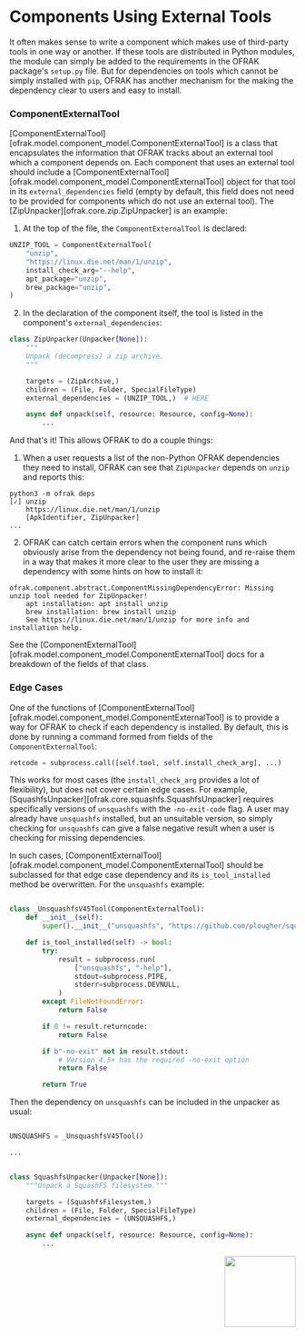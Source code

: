 # Components Using External Tools

It often makes sense to write a component which makes use of third-party tools in one way or 
another. If these tools are distributed in Python modules, the module can simply be added to the 
requirements in the OFRAK package's `setup.py` file. But for dependencies on tools which cannot be
simply installed with `pip`, OFRAK has another mechanism for the making the dependency clear to users
and easy to install.

### ComponentExternalTool

[ComponentExternalTool][ofrak.model.component_model.ComponentExternalTool] is a class that encapsulates the information 
that OFRAK tracks about an external tool which a component depends on. Each component that uses an 
external tool should include a [ComponentExternalTool][ofrak.model.component_model.ComponentExternalTool] object for that tool in its 
`external_dependencies` field (empty by default, this field does not need to be provided for 
components which do not use an external tool). The [ZipUnpacker][ofrak.core.zip.ZipUnpacker] is an example:

1. At the top of the file, the `ComponentExternalTool` is declared:

```python
UNZIP_TOOL = ComponentExternalTool(
    "unzip",
    "https://linux.die.net/man/1/unzip",
    install_check_arg="--help",
    apt_package="unzip",
    brew_package="unzip",
)

```

2. In the declaration of the component itself, the tool is listed in the component's 
`external_dependencies`:

```python
class ZipUnpacker(Unpacker[None]):
    """
    Unpack (decompress) a zip archive.
    """

    targets = (ZipArchive,)
    children = (File, Folder, SpecialFileType)
    external_dependencies = (UNZIP_TOOL,)  # HERE

    async def unpack(self, resource: Resource, config=None):
        ...
```

And that's it! This allows OFRAK to do a couple things:
1. When a user requests a list of the non-Python OFRAK dependencies they need to install, OFRAK can 
see that `ZipUnpacker` depends on `unzip` and reports this:

```
python3 -m ofrak deps
[✓] unzip
	https://linux.die.net/man/1/unzip
	[ApkIdentifier, ZipUnpacker]
...
```

2. OFRAK can catch certain errors when the component runs which obviously arise from the dependency 
not being found, and re-raise them in a way that makes it more clear to the user they are missing a 
dependency with some hints on how to install it:

```
ofrak.component.abstract.ComponentMissingDependencyError: Missing unzip tool needed for ZipUnpacker!
	apt installation: apt install unzip
	brew installation: brew install unzip
	See https://linux.die.net/man/1/unzip for more info and installation help.
```

See the [ComponentExternalTool][ofrak.model.component_model.ComponentExternalTool] docs for a 
breakdown of the fields of that class.

### Edge Cases

One of the functions of [ComponentExternalTool][ofrak.model.component_model.ComponentExternalTool] is to provide a way for 
OFRAK to check if each dependency is installed. By default, this is done by running a command 
formed from fields of the `ComponentExternalTool`:

```python
retcode = subprocess.call([self.tool, self.install_check_arg], ...)
```

This works for most cases (the `install_check_arg` provides a lot of flexibility), but does not 
cover certain edge cases. For example, [SquashfsUnpacker][ofrak.core.squashfs.SquashfsUnpacker] requires 
specifically versions of  `unsquashfs` with the `-no-exit-code` flag. A user may already have 
`unsquashfs` installed, but an unsuitable version, so simply checking for `unsquashfs` can give a 
false negative result when a user is checking for missing dependencies.

In such cases, [ComponentExternalTool][ofrak.model.component_model.ComponentExternalTool] should be subclassed for that 
edge case dependency and its `is_tool_installed` method be overwritten. For the `unsquashfs` example:

```python

class _UnsquashfsV45Tool(ComponentExternalTool):
    def __init__(self):
        super().__init__("unsquashfs", "https://github.com/plougher/squashfs-tools.git", "")

    def is_tool_installed(self) -> bool:
        try:
            result = subprocess.run(
                ["unsquashfs", "-help"],
                stdout=subprocess.PIPE,
                stderr=subprocess.DEVNULL,
            )
        except FileNotFoundError:
            return False

        if 0 != result.returncode:
            return False

        if b"-no-exit" not in result.stdout:
            # Version 4.5+ has the required -no-exit option
            return False

        return True
```

Then the dependency on `unsquashfs` can be included in the unpacker as usual:

```python

UNSQUASHFS = _UnsquashfsV45Tool()

...


class SquashfsUnpacker(Unpacker[None]):
    """Unpack a SquashFS filesystem."""

    targets = (SquashfsFilesystem,)
    children = (File, Folder, SpecialFileType)
    external_dependencies = (UNSQUASHFS,)

    async def unpack(self, resource: Resource, config=None):
        ...

```


<div align="right">
<img src="../../assets/square_04.png" width="125" height="125">
</div>
